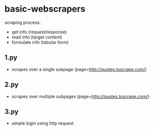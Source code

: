 # basic-webscrapers

scraping process:
- get info (request/response)
- read info (target content)
- formulate info (tabular form)

## 1.py

- scrapes over a single subpage (page=http://quotes.toscrape.com/)

## 2.py

- scrapes over multiple subpages (page=http://quotes.toscrape.com/)

## 3.py

- simple login using http request 
